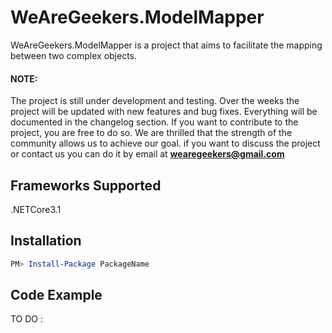 # WeAreGeekers.ModelMapper

WeAreGeekers.ModelMapper is a project that aims to facilitate the mapping between two complex objects.

#### NOTE:
The project is still under development and testing.
Over the weeks the project will be updated with new features and bug fixes.
Everything will be documented in the changelog section.
If you want to contribute to the project, you are free to do so.
We are thrilled that the strength of the community allows us to achieve our goal.
if you want to discuss the project or contact us you can do it by email at **wearegeekers@gmail.com**

## Frameworks Supported
.NETCore3.1

## Installation

```PowerShell
PM> Install-Package PackageName
```
    
## Code Example

TO DO : 
